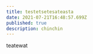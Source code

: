 ```yaml
---
title: testetsetesateasta
date: 2021-07-21T16:48:57.699Z
published: true
description: chinchin
---
```

teatewat
